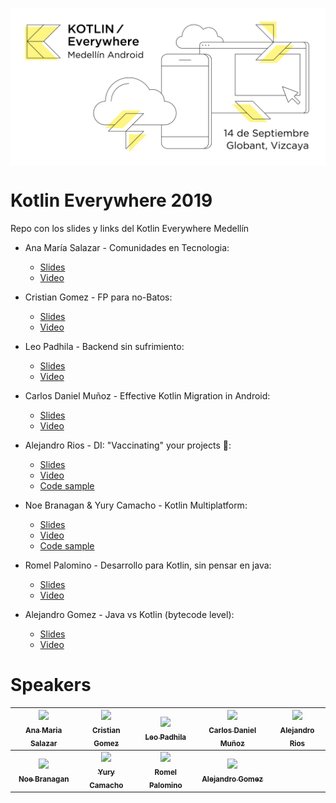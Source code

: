 <p align="center"><img src="resources/KE_post.png" align="middle" width="550"></p> 

# Kotlin Everywhere 2019
Repo con los slides y links del Kotlin Everywhere Medellín

- Ana María Salazar - Comunidades en Tecnologia:
	- [Slides]() 
	- [Video](https://www.youtube.com/watch?v=3OXoqnB1hXc&t=7s) 

- Cristian Gomez - FP para no-Batos:
	- [Slides]() 
	- [Video](https://www.youtube.com/watch?v=Fy35l0ACD2Y)

- Leo Padhila - Backend sin sufrimiento:
	- [Slides]() 
	- [Video](https://www.youtube.com/watch?v=3RWwTWPjRrg) 

- Carlos Daniel Muñoz - Effective Kotlin Migration in Android:
	- [Slides](https://docs.google.com/presentation/d/14i_5Y2AkbHpZa8rQfB4tDwyCcse0nWgL7huTSOcd7gc/edit?usp=drivesdk)
	- [Video](https://www.youtube.com/watch?v=puQ0QOgEAh4)

- Alejandro Rios - DI: "Vaccinating" your projects 💉:
	- [Slides](https://docs.google.com/presentation/d/1bGfz8ly67E8FufCn1btlJlN_8KHt_JWNgKkxYRAs0u4/edit?usp=sharing) 
	- [Video](https://www.youtube.com/watch?v=DpKxz-_b2rg) 
	- [Code sample](https://github.com/alejandro-rios/Hello-DI) 

- Noe Branagan & Yury Camacho - Kotlin Multiplatform:
	- [Slides]()
	- [Video](https://www.youtube.com/watch?v=LneMhw-b7GU&t=165s)
	- [Code sample](https://github.com/camachoyury/KMultiWeather) 

- Romel Palomino - Desarrollo para Kotlin, sin pensar en java:
	- [Slides]()
	- [Video](https://www.youtube.com/watch?v=97z2PaH4qYE) 

- Alejandro Gomez - Java vs Kotlin (bytecode level):
	- [Slides]() 
	- [Video](https://www.youtube.com/watch?v=DSH51FLNObE) 
	
# Speakers

| [<img src="https://www.rutanmedellin.org/media/zoo/images/Ana-Salazar_2629f62cdab86602b3cea675c23cf17d.jpg" width="80px;"/><br /><sub><b>Ana Maria Salazar</b></sub>]()<br /> | [<img src="https://avatars3.githubusercontent.com/iyubinest" width="80px;"/><br /><sub><b>Cristian Gomez</b></sub>](https://github.com/iyubinest)<br /> | [<img src="https://avatars3.githubusercontent.com/leodouglas" width="80px;"/><br /><sub><b>Leo Padhila</b></sub>](http://ldpadilha.com)<br /> | [<img src="https://avatars3.githubusercontent.com/cdmunoz" width="80px;"/><br /><sub><b>Carlos Daniel Muñoz</b></sub>](https://github.com/cdmunoz)<br /> |  [<img src="https://avatars3.githubusercontent.com/alejandro-rios" width="80px;"/><br /><sub><b>Alejandro Rios</b></sub>](https://github.com/alejandro-rios)<br /> |
|:-:|:-:|:-:|:-:|:--:|
| [<img src="https://miro.medium.com/max/3150/1*F4TrhLRTC_powhqCH3EoBw.jpeg" width="80px;"/><br /><sub><b>Noe Branagan</b></sub>](https://twitter.com/noebranagan)<br /> | [<img src="https://avatars3.githubusercontent.com/camachoyury" width="80px;"/><br /><sub><b>Yury Camacho</b></sub>](https://github.com/camachoyury)<br /> | [<img src="https://media-exp1.licdn.com/dms/image/C5103AQHMdsK23WLhjw/profile-displayphoto-shrink_200_200/0?e=1591833600&v=beta&t=kZ1Kc7RriVp8g0hZ2GXyHI45Nxieu1senhjfQeQAvkM" width="80px;"/><br /><sub><b>Romel Palomino</b></sub>](https://github.com/aldajo92)<br /> | [<img src="https://avatars3.githubusercontent.com/aldajo92" width="80px;"/><br /><sub><b>Alejandro Gomez</b></sub>](https://github.com/aldajo92)<br /> |  |
